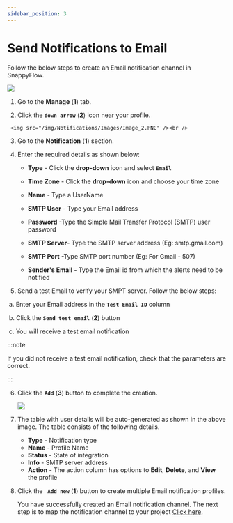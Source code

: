 ```yaml
---
sidebar_position: 3 
---
```

# Send Notifications to Email
Follow the below steps to create an Email notification channel in SnappyFlow.

<img src="/img/Notifications/Images/Image_1.PNG" /><br />

   1. Go to the **Manage** (**1**) tab.

   2. Click the **`down arrow`**  (**2**) icon near your profile.

     <img src="/img/Notifications/Images/Image_2.PNG" /><br /> 

   3. Go to the **Notification**  (**1**) section.

   4. Enter the required details as shown below:
      - **Type** - Click the **drop-down** icon and select **`Email`**

      - **Time Zone** - Click the **drop-down** icon and choose your time zone

      - **Name** - Type a UserName

      - **SMTP User** - Type your Email address

      - **Password** -Type the Simple Mail Transfer Protocol (SMTP) user password

      - **SMTP Server**- Type the SMTP server address (Eg: smtp.gmail.com)

      - **SMTP Port** -Type SMTP port number (Eg: For Gmail - 507)

      - **Sender's Email** - Type the Email id from which the alerts need to be notified

   5. Send a test Email to verify your SMPT server. Follow the  below steps:

​             a. Enter your Email address in the **`Test Email ID`** column

​             b. Click the **`Send test email`**  (**2**) button

​             c. You will receive a test email notification

:::note

 If you did not receive a test email notification, check that the parameters are correct.

:::

6. Click the **`Add`** (**3**) button to complete the creation.

   <img src="/img/Notifications/Images/Image_3.PNG" /><br /> 

7. The table with user details will be auto-generated as shown in the above image. The table consists of the following details.

   - **Type** - Notification type
   - **Name** - Profile Name
   - **Status** - State of integration
   - **Info** - SMTP server address
   - **Action** - The action column has options to **Edit**, **Delete**, and **View** the profile

8. Click the **` Add new`**  (**1**) button to create multiple Email notification profiles.

   You have successfully created an Email notification channel. The next step is to map the notification channel to your project [Click here](/docs/Alerts_notifications/Notifications/Map_Notification_Alerts/map_projects_to_channels).


